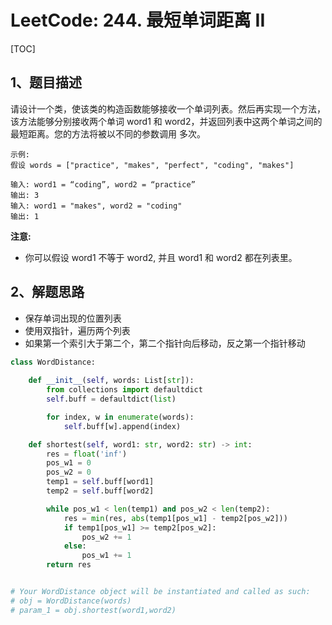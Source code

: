 # LeetCode: 244. 最短单词距离 II

[TOC]

## 1、题目描述

请设计一个类，使该类的构造函数能够接收一个单词列表。然后再实现一个方法，该方法能够分别接收两个单词 word1 和 word2，并返回列表中这两个单词之间的最短距离。您的方法将被以不同的参数调用 多次。

```
示例:
假设 words = ["practice", "makes", "perfect", "coding", "makes"]

输入: word1 = “coding”, word2 = “practice”
输出: 3
输入: word1 = "makes", word2 = "coding"
输出: 1
```



**注意:**

- 你可以假设 word1 不等于 word2, 并且 word1 和 word2 都在列表里。

## 2、解题思路

- 保存单词出现的位置列表
- 使用双指针，遍历两个列表
- 如果第一个索引大于第二个，第二个指针向后移动，反之第一个指针移动

```python
class WordDistance:
    
    def __init__(self, words: List[str]):
        from collections import defaultdict
        self.buff = defaultdict(list)

        for index, w in enumerate(words):
            self.buff[w].append(index)

    def shortest(self, word1: str, word2: str) -> int:
        res = float('inf')
        pos_w1 = 0
        pos_w2 = 0
        temp1 = self.buff[word1]
        temp2 = self.buff[word2]

        while pos_w1 < len(temp1) and pos_w2 < len(temp2):
            res = min(res, abs(temp1[pos_w1] - temp2[pos_w2]))
            if temp1[pos_w1] >= temp2[pos_w2]:
                pos_w2 += 1
            else:
                pos_w1 += 1
        return res


# Your WordDistance object will be instantiated and called as such:
# obj = WordDistance(words)
# param_1 = obj.shortest(word1,word2)
```



